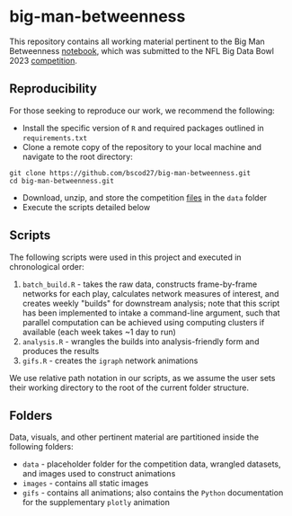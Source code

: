 # big-man-betweenness
This repository contains all working material pertinent to the Big Man Betweenness [notebook](https://www.kaggle.com/code/brunoscodari/big-man-betweenness-bmb), which was submitted to the NFL Big Data Bowl 2023 [competition](https://www.kaggle.com/competitions/nfl-big-data-bowl-2023). 

## Reproducibility
For those seeking to reproduce our work, we recommend the following: 
- Install the specific version of `R` and required packages outlined in `requirements.txt`
- Clone a remote copy of the repository to your local machine and navigate to the root directory:

```
git clone https://github.com/bscod27/big-man-betweenness.git
cd big-man-betweenness.git
``` 

- Download, unzip, and store the competition [files](https://www.kaggle.com/competitions/nfl-big-data-bowl-2023/data) in the `data` folder
- Execute the scripts detailed below

## Scripts
The following scripts were used in this project and executed in chronological order: 
1. `batch_build.R` - takes the raw data, constructs frame-by-frame networks for each play, calculates network measures of interest, and creates weekly "builds" for downstream analysis; note that this script has been implemented to intake a command-line argument, such that parallel computation can be achieved using computing clusters if available (each week takes ~1 day to run)
2. `analysis.R` - wrangles the builds into analysis-friendly form and produces the results
3. `gifs.R` - creates the `igraph` network animations

We use relative path notation in our scripts, as we assume the user sets their working directory to the root of the current folder structure.

## Folders
Data, visuals, and other pertinent material are partitioned inside the following folders:
- `data` - placeholder folder for the competition data, wrangled datasets, and images used to construct animations
- `images` - contains all static images 
- `gifs` - contains all animations; also contains the `Python` documentation for the supplementary `plotly` animation
